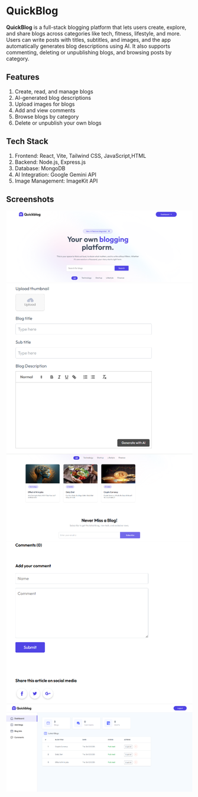 # QuickBlog

**QuickBlog** is a full-stack blogging platform that lets users create, explore, and share blogs across categories like tech, fitness, lifestyle, and more.
Users can write posts with titles, subtitles, and images, and the app automatically generates blog descriptions using AI. It also supports commenting, deleting or unpublishing blogs, and browsing posts by category.


## Features

1. Create, read, and manage blogs
2. AI-generated blog descriptions
3. Upload images for blogs
4. Add and view comments
5. Browse blogs by category
6. Delete or unpublish your own blogs


## Tech Stack

1. Frontend: React, Vite, Tailwind CSS, JavaScript,HTML
2. Backend: Node.js, Express.js
3. Database: MongoDB
4. AI Integration: Google Gemini API
5. Image Management: ImageKit API



## Screenshots


![Home Page](client\Screenshots\Home.png)  
![Create Blog](client\Screenshots\AddBlog.png)   
![Blog Details](client\Screenshots\Homepage.png) 
![Comments Section](client\Screenshots\Comment.png) 
![Dashboard](client\Screenshots\Dashboard.png)      


